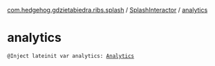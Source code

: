 [com.hedgehog.gdzietabiedra.ribs.splash](../index.md) / [SplashInteractor](index.md) / [analytics](./analytics.md)

# analytics

`@Inject lateinit var analytics: `[`Analytics`](../../com.hedgehog.gdzietabiedra.utils.analytics/-analytics/index.md)